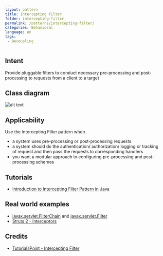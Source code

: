 ```yaml
---
layout: pattern
title: Intercepting Filter
folder: intercepting-filter
permalink: /patterns/intercepting-filter/
categories: Behavioral
language: en
tags:
 - Decoupling
---
```


## Intent
Provide pluggable filters to conduct necessary pre-processing and
post-processing to requests from a client to a target

## Class diagram 
![alt text](/etc/intercepting-filter.png "Intercepting Filter")

## Applicability
Use the Intercepting Filter pattern when

* a system uses pre-processing or post-processing requests
* a system should do the authentication/ authorization/ logging or tracking of request and then pass the requests to corresponding handlers 
* you want a modular approach to configuring pre-processing and post-processing schemes

## Tutorials

* [Introduction to Intercepting Filter Pattern in Java](https://www.baeldung.com/intercepting-filter-pattern-in-java)

## Real world examples

* [javax.servlet.FilterChain](https://tomcat.apache.org/tomcat-8.0-doc/servletapi/javax/servlet/FilterChain.html) and [javax.servlet.Filter](https://tomcat.apache.org/tomcat-8.0-doc/servletapi/javax/servlet/Filter.html)
* [Struts 2 - Interceptors](https://struts.apache.org/core-developers/interceptors.html)

## Credits

* [TutorialsPoint - Intercepting Filter](http://www.tutorialspoint.com/design_pattern/intercepting_filter_pattern.htm)
